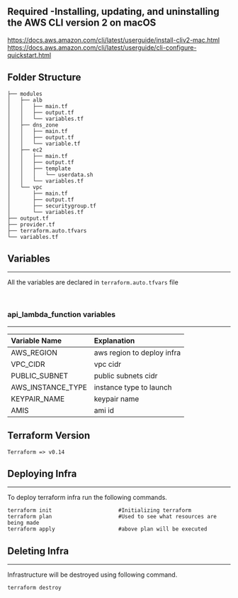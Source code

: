 ## Required -Installing, updating, and uninstalling the AWS CLI version 2 on macOS
https://docs.aws.amazon.com/cli/latest/userguide/install-cliv2-mac.html
https://docs.aws.amazon.com/cli/latest/userguide/cli-configure-quickstart.html


## Folder Structure
```
├── modules
│   ├── alb
│   │   ├── main.tf
│   │   ├── output.tf
│   │   └── variables.tf
│   ├── dns_zone
│   │   ├── main.tf
│   │   ├── output.tf
│   │   └── variable.tf
│   ├── ec2
│   │   ├── main.tf
│   │   ├── output.tf
│   │   ├── template
│   │   │   └── userdata.sh
│   │   └── variables.tf
│   └── vpc
│       ├── main.tf
│       ├── output.tf
│       ├── securitygroup.tf
│       └── variables.tf
├── output.tf
├── provider.tf
├── terraform.auto.tfvars
└── variables.tf
```

## Variables
----
All the variables are declared in `terraform.auto.tfvars` file

<br />

### api_lambda_function variables 
----
| Variable Name                             | Explanation   |
| :---                                      | :---          |
| AWS_REGION                   | aws region to deploy infra |
| VPC_CIDR                    | vpc cidr |
| PUBLIC_SUBNET                    | public subnets cidr |
| AWS_INSTANCE_TYPE                    | instance type to launch |
| KEYPAIR_NAME                    | keypair name |
| AMIS                    | ami id |



## Terraform Version
    Terraform => v0.14


## Deploying Infra
----
To deploy terraform infra run the following commands.

    terraform init                     #Initializing terraform
    terraform plan                     #Used to see what resources are being made
    terraform apply                    #above plan will be executed   



## Deleting Infra
----    

Infrastructure will be destroyed using following command. 
    
    terraform destroy

